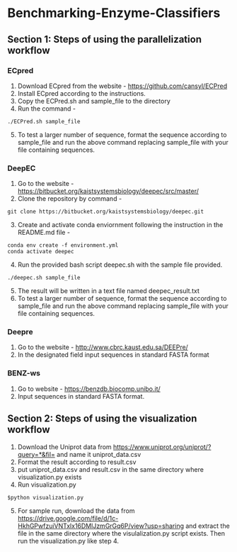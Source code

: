 # Benchmarking-Enzyme-Classifiers

## Section 1: Steps of using the parallelization workflow 

### ECpred

1. Download ECpred from the website - https://github.com/cansyl/ECPred 
2. Install ECpred according to the instructions. 
3. Copy the ECPred.sh and sample_file to the directory 
4. Run the command - 
```
./ECPred.sh sample_file
```
5. To test a larger number of sequence, format the sequence according to sample_file and run the above command replacing sample_file with your file containing sequences. 

### DeepEC

1. Go to the website - https://bitbucket.org/kaistsystemsbiology/deepec/src/master/
2. Clone the repository by command - 
```
git clone https://bitbucket.org/kaistsystemsbiology/deepec.git
```
3. Create and activate conda enviornment following the instruction in the README.md file - 
```
conda env create -f environment.yml
conda activate deepec
```
4. Run the provided bash script deepec.sh with the sample file provided. 
```
./deepec.sh sample_file
```
5. The result will be written in a text file named deepec_result.txt
6. To test a larger number of sequence, format the sequence according to sample_file and run the above command replacing sample_file with your file containing sequences. 

### Deepre 

1. Go to the website - http://www.cbrc.kaust.edu.sa/DEEPre/
2. In the designated field input sequences in standard FASTA format 

### BENZ-ws 

1. Go to website - https://benzdb.biocomp.unibo.it/
2. Input sequences in standard FASTA format. 

## Section 2: Steps of using the visualization workflow

1. Download the Uniprot data from <https://www.uniprot.org/uniprot/?query=*&fil=> and name it uniprot_data.csv
2. Format the result according to result.csv 
3. put uniprot_data.csv and result.csv in the same directory where visualization.py exists
4. Run visualization.py 
```
$python visualization.py
```
5. For sample run, download the data from https://drive.google.com/file/d/1c-HkhGPwfzuiVNTxlx16DMlJzmGrGq6P/view?usp=sharing and extract the file in the same directory where the visulalization.py script exists. Then run the visualization.py like step 4. 
